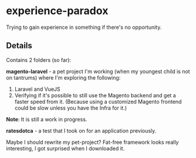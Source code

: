 # experience-paradox

Trying to gain experience in something if there's no opportunity. 

## Details
Contains 2 folders (so far):

**magento-laravel** - a pet project I'm working (when my youngest child is not on tantrums) where I'm exploring the following:
1. Laravel and VueJS 
2. Verifying if it's possible to still use the Magento backend and get a faster speed from it. (Because using a customized Magento frontend could be slow unless you have the Infra for it.)

**Note**: It is still a work in progress.

**ratesdotca** - a test that I took on for an application previously. 

Maybe I should rewrite my pet-project? Fat-free framework looks really interesting, I got surprised when I downloaded it. 
